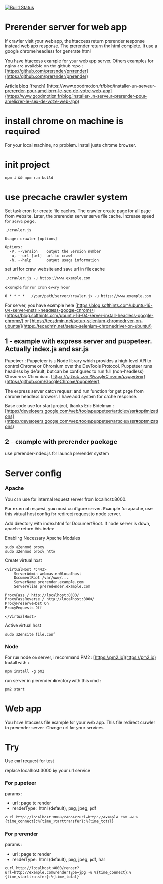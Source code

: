 [![Build Status](https://travis-ci.org/ipatate/prerender-server.svg?branch=master)](https://travis-ci.org/ipatate/prerender-server)

# Prerender server for web app

If crawler visit your web app, the htaccess return prerender response instead web app response. The prerender return the html complete.
It use a google chrome headless for generate html.

You have htaccess example for your web app server. Others examples for nginx are available on the github repo : [https://github.com/prerender/prerender](https://github.com/prerender/prerender)

Article blog [french] [https://www.goodmotion.fr/blog/installer-un-serveur-prerender-pour-ameliorer-le-seo-de-votre-web-app](https://www.goodmotion.fr/blog/installer-un-serveur-prerender-pour-ameliorer-le-seo-de-votre-web-app)

# install chrome on machine is required

For your local machine, no problem. Install juste chrome browser.

# init project

```
npm i && npm run build
```

# use precache crawler system

Set task cron for create file caches. The crawler create page for all page from website. Later, the prerender server serve file cache. Increase speed for serve page.

```
./crawler.js

Usage: crawler [options]

Options:
  -V, --version    output the version number
  -u, --url [url]  url to crawl
  -h, --help       output usage information
```

set url for crawl website and save url in file cache

```
./crawler.js -u https://www.exemple.com
```

exemple for run cron every hour

```
0 * * * *   /your/path/server/crawler.js -u https://www.exemple.com
```

For server, you have exemple here [https://blog.softhints.com/ubuntu-16-04-server-install-headless-google-chrome/](https://blog.softhints.com/ubuntu-16-04-server-install-headless-google-chrome/)
or
[https://tecadmin.net/setup-selenium-chromedriver-on-ubuntu/](https://tecadmin.net/setup-selenium-chromedriver-on-ubuntu/)

## 1 - example with express server and puppeteer. Actually index.js and ssr.js

Pupeteer : Puppeteer is a Node library which provides a high-level API to control Chrome or Chromium over the DevTools Protocol. Puppeteer runs headless by default, but can be configured to run full (non-headless) Chrome or Chromium.
[https://github.com/GoogleChrome/puppeteer](https://github.com/GoogleChrome/puppeteer)

The express server catch request and run function for get page from chrome headless browser.
I have add system for cache response.

Base code use for start project, thanks Eric Bidelman : [https://developers.google.com/web/tools/puppeteer/articles/ssr#optimizations](https://developers.google.com/web/tools/puppeteer/articles/ssr#optimizations)

## 2 - example with prerender package

use prerender-index.js for launch prerender system

# Server config

### Apache

You can use for internal request server from localhost:8000.

For external request, you must configure server.
Example for apache, use this virtual host config for redirect request to node server.

Add directory with index.html for DocumentRoot. If node server is down, apache return this index.

Enabling Necessary Apache Modules

```
sudo a2enmod proxy
sudo a2enmod proxy_http
```

Create virtual host

```
<VirtualHost *:443>
    ServerAdmin webmaster@localhost
    DocumentRoot /var/www/...
    ServerName prerender.example.com
    ServerAlias preredender.example.com

ProxyPass / http://localhost:8000/
ProxyPassReverse / http://localhost:8000/
ProxyPreserveHost On
ProxyRequests Off

</VirtualHost>
```

Active virtual host
```
sudo a2ensite file.conf
```

### Node

For run node on server, i recommand PM2 : [https://pm2.io](https://pm2.io)
Install with :
```
npm install -g pm2
```

run server in prerender directory with this cmd :
```
pm2 start
```

# Web app

You have htaccess file example for your web app.
This file redirect crawler to prerender server.
Change url for your services.

# Try

Use curl request for test

replace localhost:3000 by your url service


### For pupeteer

params :
- url : page to render
- renderType : html (default), png, jpeg, pdf

```
curl http://localhost:8000/render?url=http://exemple.com -w %{time_connect}:%{time_starttransfer}:%{time_total}
```

### For prerender

params :
- url : page to render
- renderType : html (default), png, jpeg, pdf, har

```
curl http://localhost:8000/render?url=http://exemple.com&renderType=jpg -w %{time_connect}:%{time_starttransfer}:%{time_total}
```